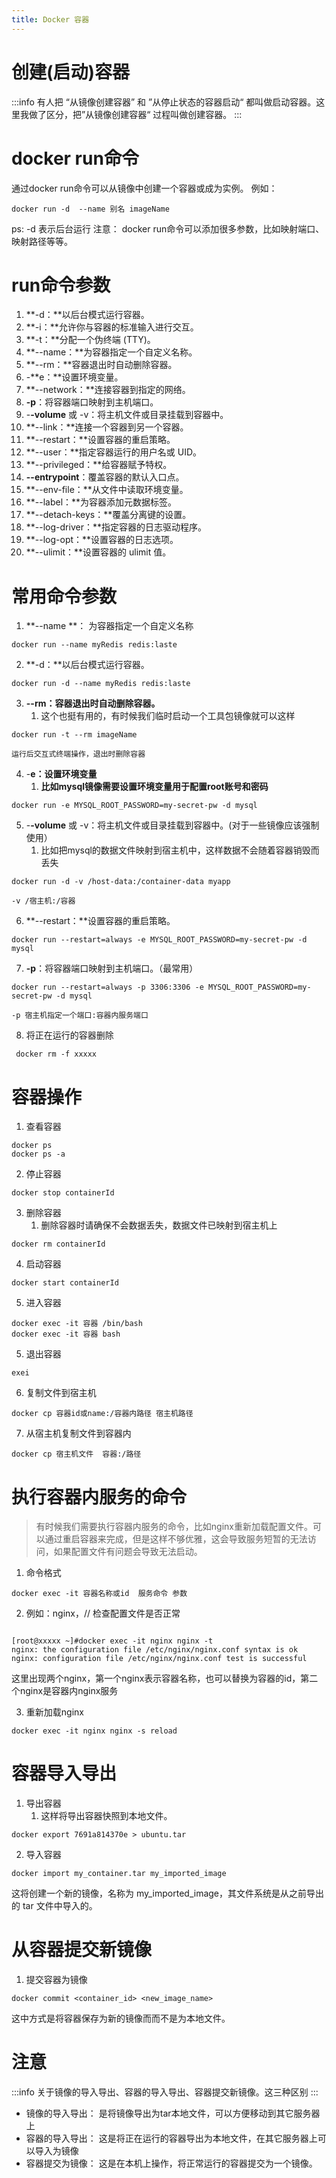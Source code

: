 ```yaml
---
title: Docker 容器
---
```

# 创建(启动)容器
:::info
有人把 “从镜像创建容器” 和 ”从停止状态的容器启动“ 都叫做启动容器。这里我做了区分，把”从镜像创建容器“ 过程叫做创建容器。
:::
# docker run命令
通过docker run命令可以从镜像中创建一个容器或成为实例。
例如：
```shell
docker run -d  --name 别名 imageName
```
ps: -d 表示后台运行
注意： docker run命令可以添加很多参数，比如映射端口、映射路径等等。
# run命令参数

1. **-d：**以后台模式运行容器。
2. **-i：**允许你与容器的标准输入进行交互。
3. **-t：**分配一个伪终端 (TTY)。
4. **--name：**为容器指定一个自定义名称。
5. **--rm：**容器退出时自动删除容器。
6. -**e：**设置环境变量。
7. **--network：**连接容器到指定的网络。
8. **-p**：将容器端口映射到主机端口。
9. -**-volume** 或 -v：将主机文件或目录挂载到容器中。
10. **--link：**连接一个容器到另一个容器。
11. **--restart：**设置容器的重启策略。
12. **--user：**指定容器运行的用户名或 UID。
13. **--privileged：**给容器赋予特权。
14. **--entrypoint**：覆盖容器的默认入口点。
15. **--env-file：**从文件中读取环境变量。
16. **--label：**为容器添加元数据标签。
17. **--detach-keys：**覆盖分离键的设置。
18. **--log-driver：**指定容器的日志驱动程序。
19. **--log-opt：**设置容器的日志选项。
20. **--ulimit：**设置容器的 ulimit 值。
# 常用命令参数

1. **--name **： 为容器指定一个自定义名称
```shell
docker run --name myRedis redis:laste
```

2. **-d：**以后台模式运行容器。
```shell
docker run -d --name myRedis redis:laste
```

3. **--rm：容器退出时自动删除容器。**
    1. 这个也挺有用的，有时候我们临时启动一个工具包镜像就可以这样
```shell
docker run -t --rm imageName
```
	运行后交互式终端操作，退出时删除容器

4. -**e：设置环境变量**
    1. **比如mysql镜像需要设置环境变量用于配置root账号和密码**
```shell
docker run -e MYSQL_ROOT_PASSWORD=my-secret-pw -d mysql
```

5. -**-volume** 或 -v：将主机文件或目录挂载到容器中。(对于一些镜像应该强制使用）
    1. 比如把mysql的数据文件映射到宿主机中，这样数据不会随着容器销毁而丢失
```shell
docker run -d -v /host-data:/container-data myapp
```
	-v /宿主机:/容器

6. **--restart：**设置容器的重启策略。
```shell
docker run --restart=always -e MYSQL_ROOT_PASSWORD=my-secret-pw -d mysql
```

7. **-p**：将容器端口映射到主机端口。（最常用）
```shell
docker run --restart=always -p 3306:3306 -e MYSQL_ROOT_PASSWORD=my-secret-pw -d mysql
```
	-p 宿主机指定一个端口:容器内服务端口

8. 将正在运行的容器删除
```shell
 docker rm -f xxxxx
```
# 容器操作

1. 查看容器
```shell
docker ps
docker ps -a
```

2. 停止容器
```shell
docker stop containerId
```

3. 删除容器
    1. 删除容器时请确保不会数据丢失，数据文件已映射到宿主机上
```shell
docker rm containerId
```

4. 启动容器
```shell
docker start containerId
```

5. 进入容器
```shell
docker exec -it 容器 /bin/bash
docker exec -it 容器 bash
```

5. 退出容器
```shell
exei
```

6. 复制文件到宿主机
```shell
docker cp 容器id或name:/容器内路径 宿主机路径
```

7. 从宿主机复制文件到容器内
```shell
docker cp 宿主机文件  容器:/路径
```
# 执行容器内服务的命令
> 有时候我们需要执行容器内服务的命令，比如nginx重新加载配置文件。可以通过重启容器来完成，但是这样不够优雅，这会导致服务短暂的无法访问，如果配置文件有问题会导致无法启动。

1. 命令格式
```shell
docker exec -it 容器名称或id  服务命令 参数
```

2. 例如：nginx，// 检查配置文件是否正常
```shell

[root@xxxxx ~]#docker exec -it nginx nginx -t
nginx: the configuration file /etc/nginx/nginx.conf syntax is ok
nginx: configuration file /etc/nginx/nginx.conf test is successful
```
这里出现两个nginx，第一个nginx表示容器名称，也可以替换为容器的id，第二个nginx是容器内nginx服务

3. 重新加载nginx
```shell
docker exec -it nginx nginx -s reload
```
# 容器导入导出

1. 导出容器
    1. 这样将导出容器快照到本地文件。
```shell
docker export 7691a814370e > ubuntu.tar
```

2. 导入容器
```shell
docker import my_container.tar my_imported_image
```
这将创建一个新的镜像，名称为 my_imported_image，其文件系统是从之前导出的 tar 文件中导入的。
# 从容器提交新镜像

1. 提交容器为镜像
```shell
docker commit <container_id> <new_image_name>
```
这中方式是将容器保存为新的镜像而而不是为本地文件。
# 注意
:::info
关于镜像的导入导出、容器的导入导出、容器提交新镜像。这三种区别
:::

- 镜像的导入导出： 是将镜像导出为tar本地文件，可以方便移动到其它服务器上
- 容器的导入导出： 这是将正在运行的容器导出为本地文件，在其它服务器上可以导入为镜像
- 容器提交为镜像： 这是在本机上操作，将正常运行的容器提交为一个镜像。
